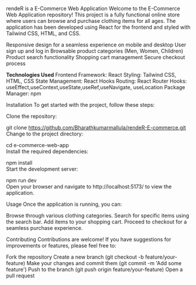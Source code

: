 rendeR is a  E-Commerce Web Application
Welcome to the E-Commerce Web Application repository! This project is a fully functional online store where users can browse and purchase clothing items for all ages. The application has been developed using React for the frontend and styled with Tailwind CSS, HTML, and CSS.

Responsive design for a seamless experience on mobile and desktop
User sign up and log in
Browsable product categories (Men, Women, Children)
Product search functionality
Shopping cart management
Secure checkout process 

**Technologies Used**
Frontend Framework: React
Styling: Tailwind CSS, HTML, CSS
State Management: React Hooks
Routing: React Router
Hooks: useEffect,useContext,useState,useRef,useNavigate, useLocation
Package Manager: npm

Installation
To get started with the project, follow these steps:

Clone the repository:

git clone https://github.com/Bharathkumarmallula/rendeR-E-commerce.git
Change to the project directory:

cd e-commerce-web-app  
Install the required dependencies:

npm install  
Start the development server:

npm run dev  
Open your browser and navigate to http://localhost:5173/ to view the application.

Usage
Once the application is running, you can:

Browse through various clothing categories.
Search for specific items using the search bar.
Add items to your shopping cart.
Proceed to checkout for a seamless purchase experience.
 
 
Contributing
Contributions are welcome! If you have suggestions for improvements or features, please feel free to:

Fork the repository
Create a new branch (git checkout -b feature/your-feature)
Make your changes and commit them (git commit -m 'Add some feature')
Push to the branch (git push origin feature/your-feature)
Open a pull request
